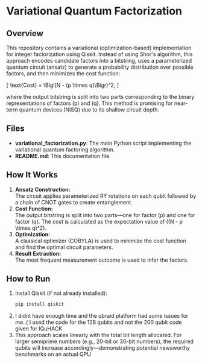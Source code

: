 # Variational Quantum Factorization

## Overview
This repository contains a variational (optimization-based) implementation for integer factorization using Qiskit. Instead of using Shor's algorithm, this approach encodes candidate factors into a bitstring, uses a parameterized quantum circuit (ansatz) to generate a probability distribution over possible factors, and then minimizes the cost function:

\[
\text{Cost} = \Bigl(N - (p \times q)\Bigr)^2,
\]

where the output bitstring is split into two parts corresponding to the binary representations of factors \(p\) and \(q\). This method is promising for near-term quantum devices (NISQ) due to its shallow circuit depth.

## Files
- **variational_factorization.py**: The main Python script implementing the variational quantum factoring algorithm.
- **README.md**: This documentation file.

## How It Works
1. **Ansatz Construction:**  
   The circuit applies parameterized RY rotations on each qubit followed by a chain of CNOT gates to create entanglement.
2. **Cost Function:**  
   The output bitstring is split into two parts—one for factor \(p\) and one for factor \(q\). The cost is calculated as the expectation value of \((N - p \times q)^2\).
3. **Optimization:**  
   A classical optimizer (COBYLA) is used to minimize the cost function and find the optimal circuit parameters.
4. **Result Extraction:**  
   The most frequent measurement outcome is used to infer the factors.

## How to Run
1. Install Qiskit (if not already installed):
   ```bash
   pip install qiskit
2. I didnt have enough time and the qbraid platform had some issues for me..( I used the code for the 128 qubits and not the 200 qubit code given for IQuHACK
3. This approach scales linearly with the total bit length allocated. For larger semiprime numbers (e.g., 20-bit or 30-bit numbers), the required qubits will increase accordingly—demonstrating potential newsworthy benchmarks on an actual QPU
